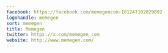 ```yaml
---
facebook: https://facebook.com/memegencom-181247102029892
logohandle: memegen
sort: memegen
title: Memegen
twitter: https://x.com/memegen_com
website: http://www.memegen.com/
---
```

